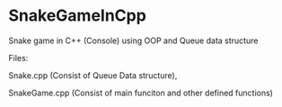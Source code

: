 # SnakeGameInCpp
Snake game in C++ (Console) using OOP and Queue data structure

Files:

Snake.cpp               (Consist of Queue Data structure),

SnakeGame.cpp           (Consist of main funciton and other defined functions)
